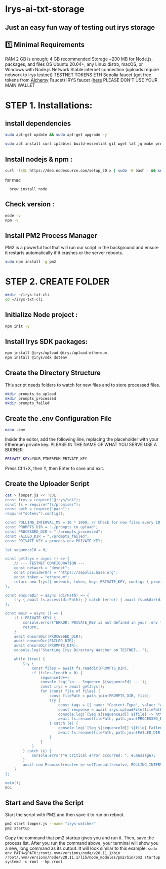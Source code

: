 # Irys-ai-txt-storage
## Just an easy fun way of testing out irys storage 

## 1️⃣ Minimal Requirements
RAM	2 GB is enough; 4 GB recommended
Storage	~200 MB for Node.js, packages, and files
OS	Ubuntu 20.04+, any Linux distro, macOS, or Windows with Node.js
Network	Stable internet connection (uploads require network to Irys testnet)
TESTNET TOKENS
ETH Sepolia faucet (get free tokens from [Alchemy](https://www.alchemy.com/faucets/ethereum-sepolia) Faucet)
IRYS faucet ([here]([https://irys.xyz/faucet])
PLEASE DON'T USE YOUR MAIN WALLET

# STEP 1. Installations:
## install dependencies
```bash
sudo apt-get update && sudo apt-get upgrade -y
```
```bash
sudo apt install curl iptables build-essential git wget lz4 jq make protobuf-compiler cmake gcc nano automake autoconf tmux htop nvme-cli libgbm1 pkg-config libssl-dev libleveldb-dev tar clang bsdmainutils ncdu unzip libleveldb-dev screen ufw -y
```
## Install nodejs & npm :
```bash
curl -fsSL https://deb.nodesource.com/setup_20.x | sudo -E bash - && sudo apt install -y nodejs
```
for mac

      brew install node

## Check version :
```bash
node -v
npm -v
```
## Install PM2 Process Manager
PM2 is a powerful tool that will run our script in the background and ensure it restarts automatically if it crashes or the server reboots.
```bash
sudo npm install -g pm2
```

# STEP 2. CREATE FOLDER
```bash
mkdir ~/irys-txt-cli
cd ~/irys-txt-cli
```
## Initialize Node project :
```bash
npm init -y
```
## Install Irys SDK packages:
```bash
npm install @irys/upload @irys/upload-ethereum
npm install @irys/sdk dotenv
```
## Create the Directory Structure
This script needs folders to watch for new files and to store processed files.
```bash
mkdir prompts_to_upload
mkdir prompts_processed
mkdir prompts_failed
```
## Create the .env Configuration File 
```bash
nano .env
```
Inside the editor, add the following line, replacing the placeholder with your Ethereum private key.
PLEASE IN THE NAME OF WHAT YOU SERVE USE A BURNER 
```bash
PRIVATE_KEY=YOUR_ETHEREUM_PRIVATE_KEY
```
Press Ctrl+X, then Y, then Enter to save and exit.

## Create the Uploader Script

```bash
cat > looper.js << 'EOL'
const Irys = require("@irys/sdk");
const fs = require("fs/promises");
const path = require("path");
require("dotenv").config();

const POLLING_INTERVAL_MS = 10 * 1000; // Check for new files every 10 seconds
const PROMPTS_DIR = "./prompts_to_upload";
const PROCESSED_DIR = "./prompts_processed";
const FAILED_DIR = "./prompts_failed";
const PRIVATE_KEY = process.env.PRIVATE_KEY;

let sequenceId = 0;

const getIrys = async () => {
    // --- TESTNET CONFIGURATION ---
    const network = "devnet";
    const providerUrl = "https://sepolia.base.org";
    const token = "ethereum";
    return new Irys({ network, token, key: PRIVATE_KEY, config: { providerUrl } });
};

const ensureDir = async (dirPath) => {
    try { await fs.access(dirPath); } catch (error) { await fs.mkdir(dirPath, { recursive: true }); }
};

const main = async () => {
    if (!PRIVATE_KEY) {
        console.error("ERROR: PRIVATE_KEY is not defined in your .env file.");
        return;
    }
    await ensureDir(PROCESSED_DIR);
    await ensureDir(FAILED_DIR);
    await ensureDir(PROMPTS_DIR);
    console.log("Starting Irys Directory Watcher on TESTNET...");

    while (true) {
        try {
            const files = await fs.readdir(PROMPTS_DIR);
            if (files.length > 0) {
                sequenceId++;
                console.log(`\n--- Sequence ${sequenceId} ---`);
                const irys = await getIrys();
                for (const file of files) {
                    const filePath = path.join(PROMPTS_DIR, file);
                    try {
                        const tags = [{ name: "Content-Type", value: "application/octet-stream" }];
                        const response = await irys.uploadFile(filePath, { tags });
                        console.log(`[Seq ${sequenceId}] ${file} -> https://gateway.irys.xyz/${response.id}`);
                        await fs.rename(filePath, path.join(PROCESSED_DIR, file));
                    } catch (e) {
                        console.log(`[Seq ${sequenceId}] ${file} Failed: ${e.message}`);
                        await fs.rename(filePath, path.join(FAILED_DIR, file));
                    }
                }
            }
        } catch (e) {
            console.error("A critical error occurred: ", e.message);
        }
        await new Promise(resolve => setTimeout(resolve, POLLING_INTERVAL_MS));
    }
};

main();
EOL
```

## Start and Save the Script
Start the script with PM2 and then save it to run on reboot.

```bash
pm2 start looper.js --name "irys-watcher"
pm2 startup
```
Copy the command that pm2 startup gives you and run it. Then, save the process list.
After you run the command above, your terminal will show you a new, long command as its output. It will look similar to this example:
`sudo env PATH=$PATH:/root/.nvm/versions/node/v20.11.1/bin /root/.nvm/versions/node/v20.11.1/lib/node_modules/pm2/bin/pm2 startup systemd -u root --hp /root`


